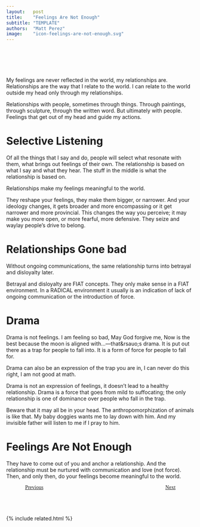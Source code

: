 ```yaml
---
layout:   post
title:    "Feelings Are Not Enough"
subtitle: "TEMPLATE"
authors:  "Matt Perez"
image:    "icon-feelings-are-not-enough.svg"
---
```


<div style="display:none;">
 <p>My feelings are never reflected in the world, my relationships are. I can relate to the world outside my head only through my relationships.</p>
</div>

<h1>&nbsp;</h1>
 <p>My feelings are never reflected in the world, my relationships are. Relationships are the way that I relate to the world. I can relate to the world outside my head only through my relationships.</p>
 <p>Relationships with people, sometimes through things. Through paintings, through sculpture, through the written word. But ultimately with people. Feelings that get out of my head and guide my actions.</p>

<h1>Selective Listening</h1>
 <p>Of all the things that I say and do, people will select what resonate with them, what brings out feelings of their own. The relationship is based on what I say and what they hear. The stuff in the middle is what the relationship is based on.</p>
 <p>Relationships make my feelings meaningful to the world.</p>
 <p>They reshape your feelings, they make them bigger, or narrower. And your ideology changes, it gets broader and more encompassing or it get narrower and more provincial. This changes the way you perceive; it may make you more open, or more fearful, more defensive. They seize and waylay people&rsquo;s drive to belong.</p>

<h1>Relationships Gone bad</h1>
 <p>Without ongoing communications, the same relationship turns into betrayal and disloyalty later.</p>
 <p>Betrayal and disloyalty are FIAT concepts. They only make sense in a FIAT environment. In a RADICAL environment it usually is an indication of lack of ongoing communication or the introduction of force.</p>

<h1>Drama</h1>
 <p>Drama is not feelings. <span class="_quotespan">I am feeling so bad,</span> <span class="_quotespan">May God forgive me,</span> <span class="_quotespan">Now is the best because the moon is aligned with&hellip;</span>—that&rsauo;s drama. It is put out there as a trap for people to fall into. It is a form of force for people to fall for.</p>
 <p>Drama can also be an expression of the trap you are in, <span class="_quotespan">I can never do this right,</span> <span class="_quotespan">I am not good at math.</span></p>
 <p>Drama is not an expression of feelings, it doesn&rsquo;t lead to a healthy relationship. Drama is a force that goes from mild to suffocating; the only relationship is one of dominance over people who fall in the trap.</p>
 <p>Beware that it may all be in your head. The anthropomorphization of animals is like that. <span class="_quotespan">My baby doggies wants me to lay down with him.</span> And my invisible father will listen to me if I pray to him.</p>

<h1>Feelings Are Not Enough</h1>
 <p>They have to come out of you and anchor a relationship. And the relationship must be nurtured with communication and love (not force). Then, and only then, do your feelings become meaningful to the world.</p>

<div style="margin-bottom:1in; width:80%; padding:0 10%; font-family: American Typewriter, serif; ">
 <span style="float:left;  "><a href="https://radicalcompanies.com/2022/12/13/meaning-and-belonging-are-not-enough">  Previous</a></span>
 <span style="float:right; "><a href="https://radicalcompanies.com/2023-05-01-meaning-and-belong-happen-in-community">    Next</a></span>
</div>

{% include related.html %}
